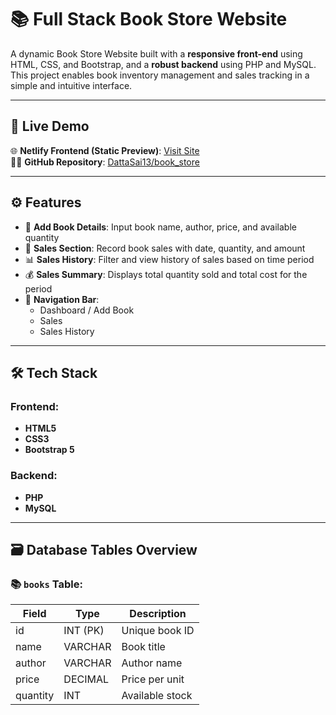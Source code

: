 # 📚 Full Stack Book Store Website

A dynamic Book Store Website built with a **responsive front-end** using HTML, CSS, and Bootstrap, and a **robust backend** using PHP and MySQL. This project enables book inventory management and sales tracking in a simple and intuitive interface.

---

## 🔗 Live Demo

🌐 **Netlify Frontend (Static Preview)**: [Visit Site](https://book-store-dattasai.netlify.app)  
🧑‍💻 **GitHub Repository**: [DattaSai13/book_store](https://github.com/DattaSai13/book_store)

---

## ⚙️ Features

- 📘 **Add Book Details**: Input book name, author, price, and available quantity
- 🧾 **Sales Section**: Record book sales with date, quantity, and amount
- 📊 **Sales History**: Filter and view history of sales based on time period
- 💰 **Sales Summary**: Displays total quantity sold and total cost for the period
- 🧭 **Navigation Bar**:
  - Dashboard / Add Book
  - Sales
  - Sales History

---

## 🛠️ Tech Stack

### Frontend:
- **HTML5**
- **CSS3**
- **Bootstrap 5**

### Backend:
- **PHP**
- **MySQL**

---

## 🗃️ Database Tables Overview

### 📚 `books` Table:
| Field        | Type         | Description                  |
|--------------|--------------|------------------------------|
| id           | INT (PK)     | Unique book ID               |
| name         | VARCHAR      | Book title                   |
| author       | VARCHAR      | Author name                  |
| price        | DECIMAL      | Price per unit               |
| quantity     | INT          | Available stock              |




